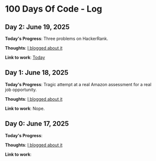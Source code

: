 # 100 Days Of Code - Log

## Day 2: June 19, 2025
**Today's Progress**: 
Three problems on HackerRank.

**Thoughts**:
[I blogged about it](https://stephanietech.net/blog/2025/06/19/Day-2-100-days-of-code)

**Link to work**: 
[Today](https://github.com/SFoskitt/coding-problems/commit/7523ea14d9094baf293d9072f3befb13229b629c)


## Day 1: June 18, 2025
**Today's Progress**: 
Tragic attempt at a real Amazon assessment for a real job opportunity.

**Thoughts**:
[I blogged about it](https://stephanietech.net/blog/2025/06/18/Day-1-100-days-of-code)

**Link to work**: 
Nope.


## Day 0: June 17, 2025
**Today's Progress**: 

**Thoughts**:
[I blogged about it](https://stephanietech.net/blog/2025/06/17/Day-0-100-days-of-code)

**Link to work**: 

